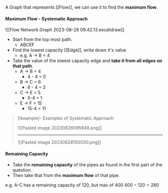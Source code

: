 
A Graph that represents [[Flow]], we can use it to find the **maximum flow**.




#### Maximum Flow - Systematic Approach
![[Flow Network Graph 2023-08-28 09.42.13.excalidraw]]
- Start from the top most path. 
	- ABCEF
- Find the lowest capacity [[Edge]], write down it's value
	- e.g. A -> B = 4
- Take the value of the lowest capacity edge and **take it from all edges on that path**.
	- A -> B = 4
		- 4 - 4 = 0
	- B -> C = 6
		- 6 - 4 = 2
	- C -> E = 5
		- 5-4 = 1
	- E -> F = 15
		- 15-4 = 11


>[!example]- Examples of Systematic Approach
>
>![[Pasted image 20230828095948.png]]
>
><hr>
>
>![[Pasted image 20230828100030.png]]
#### Remaining Capacity
- Take the **remaining capacity** of the pipes as found in the first part of the question.
- Then take that from the **maximum flow** of that pipe.

e.g. A-C has a remaining capacity of 120, but max of 400
$400-120=280$


